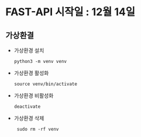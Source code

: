 # FAST-API 시작일 : 12월 14일

## 가상환결

- 가상환경 설치
  ```
  python3 -m venv venv
  ```
- 가상환경 활성화
  ```
  source venv/bin/activate
  ```
- 가상환경 비활성화
  ```
  deactivate
  ```
- 가상환경 삭제
  ```
   sudo rm -rf venv
  ```
